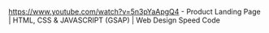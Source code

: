 https://www.youtube.com/watch?v=5n3pYaApgQ4 - Product Landing Page | HTML, CSS & JAVASCRIPT (GSAP) | Web Design Speed Code
